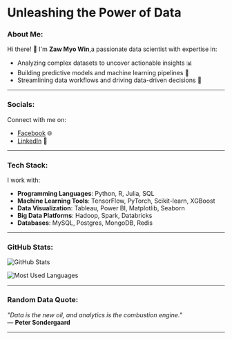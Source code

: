 
# Unleashing the Power of Data

### About Me:
Hi there! 👋 I'm **Zaw Myo Win**,a passionate data scientist with expertise in:
- Analyzing complex datasets to uncover actionable insights 📊
- Building predictive models and machine learning pipelines 🤖
- Streamlining data workflows and driving data-driven decisions 🚀

---

### Socials:
Connect with me on:
- [Facebook](https://www.facebook.com/) 🌐
- [LinkedIn](https://www.linkedin.com/) 💼

---

### Tech Stack:
I work with:
- **Programming Languages**: Python, R, Julia, SQL
- **Machine Learning Tools**: TensorFlow, PyTorch, Scikit-learn, XGBoost
- **Data Visualization**: Tableau, Power BI, Matplotlib, Seaborn
- **Big Data Platforms**: Hadoop, Spark, Databricks
- **Databases**: MySQL, Postgres, MongoDB, Redis

---

### GitHub Stats:
![GitHub Stats](https://github-readme-stats.vercel.app/api?username=jamesleocodes&show_icons=true&theme=radical)

![Most Used Languages](https://github-readme-stats.vercel.app/api/top-langs/?username=jamesleocodes&layout=compact&theme=radical)

---

### Random Data Quote:
*"Data is the new oil, and analytics is the combustion engine."*  
— **Peter Sondergaard**

---





<!---
jamesleocodes/jamesleocodes is a ✨ special ✨ repository because its `README.md` (this file) appears on your GitHub profile.
You can click the Preview link to take a look at your changes.
--->
